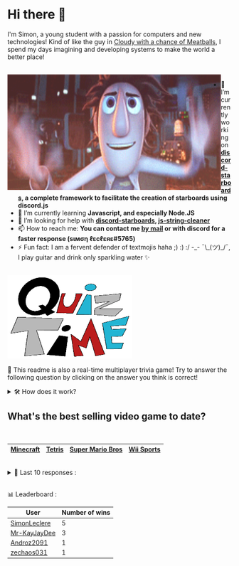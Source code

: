 # Hi there 👋

I'm Simon, a young student with a passion for computers and new technologies!
Kind of like the guy in [Cloudy with a chance of Meatballs](https://www.youtube.com/watch?v=dQw4w9WgXcQ), I spend my days imagining and developing systems to make the world a better place!

<br>

<img width="480" height="260" src="./assets/cloudyWithAChanceOfMeatBalls.gif" align=left>

- 🔭 I’m currently working on **[discord-starboards](https://github.com/SimonLeclere/discord-starboards), a complete framework to facilitate the creation of starboards using discord.js**
- 🌱 I’m currently learning **Javascript, and especially Node.JS**
- 🤔 I’m looking for help with **[discord-starboards](https://github.com/SimonLeclere/discord-starboards), [js-string-cleaner](https://github.com/SimonLeclere/Js-String-Cleaner)**
- 📫 How to reach me: **You can contact me [by mail](mailto:simon-leclere@orange.fr) or with discord for a faster response (sιмση ℓεcℓεяε#5765)**
- ⚡ Fun fact: I am a fervent defender of textmojis haha ;) :) :/ -\_- ¯\\\_(ツ)\_/¯, I play guitar and drink only sparkling water ✨

<br>

<img width="280" height="187" src="./assets/quizTime.gif">

<br>

🎲 This readme is also a real-time multiplayer trivia game! Try to answer the following question by clicking on the answer you think is correct!
<details>
  <summary>🛠️ How does it work?</summary>
  Each answer is a link to a pre-filled issue. When you press "Submit new issue", it triggers a Github action workflow that compares your answer with the correct answer, finds a new question and updates the readme.md file. Not bad huh?! This whole process only takes about 20 seconds!
</details>

## What&#039;s the best selling video game to date?

<br>

| [Minecraft](https://github.com/SimonLeclere/SimonLeclere/issues/new?title=quiz%7C826%7CMinecraft&body=Just%20click%20'Submit%20new%20issue'.) | [Tetris](https://github.com/SimonLeclere/SimonLeclere/issues/new?title=quiz%7C826%7CTetris&body=Just%20click%20'Submit%20new%20issue'.) | [Super Mario Bros](https://github.com/SimonLeclere/SimonLeclere/issues/new?title=quiz%7C826%7CSuper%20Mario%20Bros&body=Just%20click%20'Submit%20new%20issue'.) | [Wii Sports](https://github.com/SimonLeclere/SimonLeclere/issues/new?title=quiz%7C826%7CWii%20Sports&body=Just%20click%20'Submit%20new%20issue'.) |
| - | - | - | - | 

<br>

<details>
  <summary>📒 Last 10 responses :</summary>

- **MRakox** answered **False** to `In the game Dead by Daylight, the killer Michael Myers is refered to as "The Shape".` (Wrong answer)
- **Mr-KayJayDee** answered **STS-107** to `On which mission did the Space Shuttle Columbia break up upon re-entry?` (Good answer)
- **Mr-KayJayDee** answered **Economics** to `This field is sometimes known as &ldquo;The Dismal Science.&rdquo;` (Good answer)
- **SimonLeclere** answered **True** to `The 2010 film "The Social Network" is a biographical drama film about MySpace founder Tom Anderson.` (Wrong answer)
- **SimonLeclere** answered **Dream Drop Distance** to `Which Kingdom Hearts game featured the cast of "The World Ends With You"?` (Good answer)
- **Mr-KayJayDee** answered **Massachusetts** to `Henry David Thoreau’s “Walden” detailed his cabin life in which state?` (Good answer)
- **SimonLeclere** answered **1986** to `In what year did "Bob Ross" die?` (Wrong answer)
- **SimonLeclere** answered **Rabbit** to `According to the Book of Leviticus, which of these animals is kosher to eat?` (Wrong answer)
- **SimonLeclere** answered **Bosnia and Herzegovina** to `Which nation’s flag features a simple geometric form meant to resemble the nation’s shape?` (Good answer)
- **Androz2091** answered **Amazon Prime** to `Which of these Amazon services was launched most recently?` (Wrong answer)

</details>

<br>

📊 Leaderboard :

| User | Number of wins |
|-|-|
| [SimonLeclere](https://github.com/SimonLeclere) | 5 |
| [Mr-KayJayDee](https://github.com/Mr-KayJayDee) | 3 |
| [Androz2091](https://github.com/Androz2091) | 1 |
| [zechaos031](https://github.com/zechaos031) | 1 |